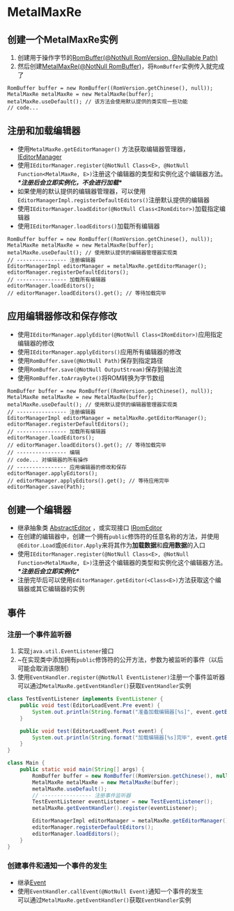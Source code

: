 # MetalMaxRe

## 创建一个MetalMaxRe实例

1. 创建用于操作字节的[RomBuffer(@NotNull RomVersion, @Nullable Path)](src/main/java/me/afoolslove/metalmaxre/RomBuffer.java)
2. 然后创建[MetalMaxRe(@NotNull RomBuffer)](src/main/java/me/afoolslove/metalmaxre/MetalMaxRe.java)，将`RomBuffer`实例传入就完成了

~~~
RomBuffer buffer = new RomBuffer((RomVersion.getChinese(), null));
MetalMaxRe metalMaxRe = new MetalMaxRe(buffer);
metalMaxRe.useDefault(); // 该方法会使用默认提供的类实现一些功能
// code...
~~~

## 注册和加载编辑器

* 使用`MetalMaxRe.getEditorManager()`
  方法获取编辑器管理器，[IEditorManager](src/main/java/me/afoolslove/metalmaxre/editors/IEditorManager.java)
* 使用`IEditorManager.register(@NotNull Class<E>, @NotNull Function<MetalMaxRe, E>)`注册这个编辑器的类型和实例化这个编辑器方法。
  **_\*注册后会立即实例化，不会进行加载\*_**
* 如果使用的默认提供的编辑器管理器，可以使用`EditorManagerImpl.registerDefaultEditors()`注册默认提供的编辑器
* 使用`IEditorManager.loadEditor(@NotNull Class<IRomEditor>)`加载指定编辑器
* 使用`IEditorManager.loadEditors()`加载所有编辑器

~~~
RomBuffer buffer = new RomBuffer((RomVersion.getChinese(), null));
MetalMaxRe metalMaxRe = new MetalMaxRe(buffer);
metalMaxRe.useDefault(); // 使用默认提供的编辑器管理器实现类
// ---------------- 注册编辑器
EditorManagerImpl editorManager = metalMaxRe.getEditorManager();
editorManager.registerDefaultEditors();
// ---------------- 加载所有编辑器
editorManager.loadEditors();
// editorManager.loadEditors().get(); // 等待加载完毕

~~~

## 应用编辑器修改和保存修改

* 使用`IEditorManager.applyEditor(@NotNull Class<IRomEditor>)`应用指定编辑器的修改
* 使用`IEditorManager.applyEditors()`应用所有编辑器的修改
* 使用`RomBuffer.save(@NotNull Path)`保存到指定路径
* 使用`RomBuffer.save(@NotNull OutputStream)`保存到输出流
* 使用`RomBuffer.toArrayByte()`将ROM转换为字节数组

~~~
RomBuffer buffer = new RomBuffer((RomVersion.getChinese(), null));
MetalMaxRe metalMaxRe = new MetalMaxRe(buffer);
metalMaxRe.useDefault(); // 使用默认提供的编辑器管理器实现类
// ---------------- 注册编辑器
EditorManagerImpl editorManager = metalMaxRe.getEditorManager();
editorManager.registerDefaultEditors();
// ---------------- 加载所有编辑器
editorManager.loadEditors();
// editorManager.loadEditors().get(); // 等待加载完毕
// ---------------- 编辑
// code... 对编辑器的所有操作
// ---------------- 应用编辑器的修改和保存
editorManager.applyEditors();
// editorManager.applyEditors().get(); // 等待应用完毕
editorManager.save(Path);

~~~

## 创建一个编辑器

* 继承抽象类 [AbstractEditor](src/main/java/me/afoolslove/metalmaxre/editors/AbstractEditor.java)
  ，或实现接口 [IRomEditor](src/main/java/me/afoolslove/metalmaxre/editors/IRomEditor.java)
* 在创建的编辑器中，创建一个拥有`public`修饰符的任意名称的方法，并使用`@Editor.Load`或`@Editor.Apply`来将其作为**加载数据**和**应用数据**的入口
* 使用`IEditorManager.register(@NotNull Class<E>, @NotNull Function<MetalMaxRe, E>)`注册这个编辑器的类型和实例化这个编辑器方法。
  **_\*注册后会立即实例化\*_**
* 注册完毕后可以使用`EditorManager.getEditor(<Class<E>)`方法获取这个编辑器或其它编辑器的实例

## 事件

### 注册一个事件监听器

1. 实现`java.util.EventListener`接口
2. ~在实现类中添加拥有`public`修饰符的公开方法，参数为被监听的事件（以后可能会取消该限制）
3. 使用`EventHandler.register(@NotNull EventListener)`注册一个事件监听器  
   可以通过`MetalMaxRe.getEventHandler()`获取`EventHandler`实例

~~~java
class TestEventListener implements EventListener {
    public void test(EditorLoadEvent.Pre event) {
        System.out.println(String.format("准备加载编辑器[%s]", event.getEditor().getClass().getSimpleName()));
    }

    public void test(EditorLoadEvent.Post event) {
        System.out.println(String.format("加载编辑器[%s]完毕", event.getEditor().getClass().getSimpleName()));
    }
}

class Main {
    public static void main(String[] args) {
        RomBuffer buffer = new RomBuffer((RomVersion.getChinese(), null));
        MetalMaxRe metalMaxRe = new MetalMaxRe(buffer);
        metalMaxRe.useDefault();
        // ---------------- 注册事件监听器
        TestEventListener eventListener = new TestEventListener();
        metalMaxRe.getEventHandler().register(eventListener);

        EditorManagerImpl editorManager = metalMaxRe.getEditorManager();
        editorManager.registerDefaultEditors();
        editorManager.loadEditors();
    }
}
~~~

### 创建事件和通知一个事件的发生

* 继承[Event](src/main/java/me/afoolslove/metalmaxre/event/Event.java)
* 使用`EventHandler.callEvent(@NotNull Event)`通知一个事件的发生  
  可以通过`MetalMaxRe.getEventHandler()`获取`EventHandler`实例